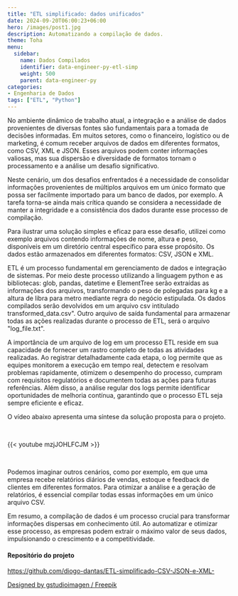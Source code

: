 ```yaml
---
title: "ETL simplificado: dados unificados"
date: 2024-09-20T06:00:23+06:00
hero: /images/post1.jpg
description: Automatizando a compilação de dados.
theme: Toha
menu:
  sidebar:
    name: Dados Compilados
    identifier: data-engineer-py-etl-simp
    weight: 500
    parent: data-engineer-py
categories: 
- Engenharia de Dados
tags: ["ETL", "Python"]
---
```



No ambiente dinâmico de trabalho atual, a integração e a análise de dados provenientes de diversas fontes são fundamentais para a tomada de decisões informadas. Em muitos setores, como o financeiro, logístico ou de marketing, é comum receber arquivos de dados em diferentes formatos, como CSV, XML e JSON. Esses arquivos podem conter informações valiosas, mas sua dispersão e diversidade de formatos tornam o processamento e a análise um desafio significativo.

Neste cenário, um dos desafios enfrentados  é a necessidade de consolidar informações provenientes de múltiplos arquivos em um único formato que possa ser facilmente importado para um banco de dados, por exemplo. A tarefa torna-se ainda mais crítica quando se considera a necessidade de manter a integridade e a consistência dos dados durante esse processo de compilação.

Para ilustrar uma solução simples e eficaz para esse desafio, utilizei como exemplo arquivos contendo informações de nome, altura e peso, disponíveis em um diretório central específico para esse propósito. Os dados estão armazenados em diferentes formatos: CSV, JSON e XML.

ETL é um processo fundamental em gerenciamento de dados e integração de sistemas. Por meio deste processo utilizando a linguagem python e as bibliotecas: glob, pandas, datetime e ElementTree serão extraídas as informações dos arquivos, transformando o peso de polegadas para kg e a altura de libra para metro mediante regra do negócio estipulada. Os dados compilados serão devolvidos em um arquivo csv intitulado transformed_data.csv". Outro arquivo de saída fundamental para armazenar todas as ações realizadas durante o processo de ETL, será o arquivo "log_file.txt".

A importância de um arquivo de log em um processo ETL reside em sua capacidade de fornecer um rastro completo de todas as atividades realizadas. Ao registrar detalhadamente cada etapa, o log permite que as equipes monitorem a execução em tempo real, detectem e resolvam problemas rapidamente, otimizem o desempenho do processo, cumpram com requisitos regulatórios e documentem todas as ações para futuras referências. Além disso, a análise regular dos logs permite identificar oportunidades de melhoria contínua, garantindo que o processo ETL seja sempre eficiente e eficaz.

O vídeo abaixo apresenta uma síntese da solução proposta para o projeto. 

<br>

{{< youtube mzjJOHLFCJM >}}

<br>

Podemos imaginar outros cenários, como por exemplo,  em que uma empresa recebe relatórios diários de vendas, estoque e feedback de clientes em diferentes formatos. Para otimizar a análise e a geração de relatórios, é essencial compilar todas essas informações em um único arquivo CSV.

Em resumo, a compilação de dados é um processo crucial para transformar informações dispersas em conhecimento útil. Ao automatizar e otimizar esse processo, as empresas podem extrair o máximo valor de seus dados, impulsionando o crescimento e a competitividade.

#### Repositório do projeto

https://github.com/diogo-dantas/ETL-simplificado-CSV-JSON-e-XML-

<a href="http://www.freepik.com">Designed by gstudioimagen / Freepik</a>